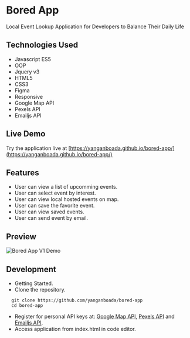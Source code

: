 # Bored App
Local Event Lookup Application for Developers to Balance Their Daily Life

## Technologies Used

- Javascript ES5
- OOP
- Jquery v3
- HTML5
- CSS3
- Figma
- Responsive
- Google Map API
- Pexels API
- Emailjs API


## Live Demo

Try the application live at [https://yanganboada.github.io/bored-app/](https://yanganboada.github.io/bored-app/)

## Features

- User can view a list of upcomming events.
- User can select event by interest.
- User can view local hosted events on map.
- User can save the favorite event.
- User can view saved events.
- User can send event by email.

## Preview

![Bored App V1 Demo](boredAppDemo.gif)

## Development

- Getting Started.
- Clone the repository.

``` 
  git clone https://github.com/yanganboada/bored-app
  cd bored-app
```

- Register for personal API keys at: [Google Map API](https://cloud.google.com/maps-platform/), [Pexels API](https://www.pexels.com/api/) and [Emailjs API](https://dashboard.emailjs.com/sign-up).
- Access application from index.html in code editor.
